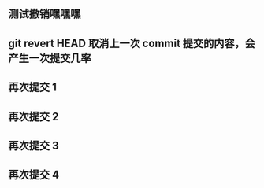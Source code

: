 ## 测试撤销嘿嘿嘿

## git revert HEAD 取消上一次 commit 提交的内容，会产生一次提交几率

## 再次提交 1

## 再次提交 2

## 再次提交 3

## 再次提交 4
